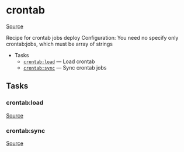 <!-- DO NOT EDIT THIS FILE! -->
<!-- Instead edit contrib/crontab.php -->
<!-- Then run bin/docgen -->

# crontab

[Source](/contrib/crontab.php)


Recipe for crontab jobs deploy
Configuration: You need no specify only crontab:jobs, which must be array of strings


* Tasks
  * [`crontab:load`](#crontabload) — Load crontab
  * [`crontab:sync`](#crontabsync) — Sync crontab jobs


## Tasks
### crontab:load
[Source](/contrib/crontab.php#L14)



### crontab:sync
[Source](/contrib/crontab.php#L39)



